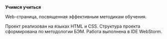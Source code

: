 **Учимся учиться**

Web-страница, посвященная эффективным методикам
обучения.

Проект реализован на языках HTML и CSS.
Структура проекта сформирована по методологии БЭМ.
Работа выполнена в IDE WebStorm.
